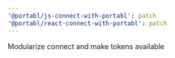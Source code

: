 ```yaml
---
'@portabl/js-connect-with-portabl': patch
'@portabl/react-connect-with-portabl': patch
---
```


Modularize connect and make tokens available
